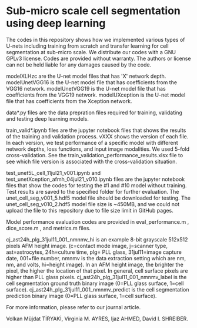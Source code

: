 # Sub-micro scale cell segmentation using deep learning

The codes in this repository shows how we implemented various types of U-nets including training from scratch and transfer learning for cell segmentation at sub-micro scale. We distribute our codes with a GNU GPLv3 license. Codes are provided without warranty. The authors or license can not be held liable for any damages caused by the code.

modelXLHzc are the U-net model files that has 'X' network depth. modelUnetVGG16 is the U-net model file that has coefficients from the VGG16 network. modelUnetVGG19 is the U-net model file that has coefficients from the VGG19 network. modelUXception is the U-net model file that has coefficients from the Xception network.

data*.py files are the data prepration files required for training, validating and testing deep learning models.

train_valid*.ipynb files are the jupyter notebook files that shows the results of the training and validation process. vXXX shows the version of each file. In each version, we test performance of a specific model with different network depths, loss functions, and input image modalities. We used 5-fold cross-validation. See the train_validation_performance_results.xlsx file to see which file version is associated with the cross-validation situation.

test_unet5L_cell_11jul21_v001.ipynb and test_unetXception_afmh_04jul21_v010.ipynb files are the jupyter notebook files that show the codes for testing the #1 and #10 model without training. Test results are saved to the specified folder for further evaluation. The unet_cell_seg_v001_5.hdf5 model file should be downloaded for testing. The unet_cell_seg_v010_2.hdf5 model file size is ~450MB, and we could not upload the file to this repository due to file size limit in GitHub pages.
 
Model performance evaluation codes are provided in eval_performance.m , dice_score.m , and metrics.m files.

cj_ast24h_plg_31jul11_001_nmnmv_hi is an example 8-bit grayscale 512x512 pixels AFM height image. (c=contact mode image, j=scanner type, ast=astrocytes, 24h=culture time, plg= PLL glass, 31jul11=image capture date, 001=file number, nmnmv is the data extraction setting which are nm, nm, and volts, hi=height image). In an AFM height image, the brighter the pixel, the higher the location of that pixel. In general, cell surface pixels are higher than PLL glass pixels. cj_ast24h_plg_31jul11_001_nmnmv_label is the cell segmentation ground truth binary image (0=PLL glass surface, 1=cell surface). cj_ast24h_plg_31jul11_001_nmnmv_predict is the cell segmentation prediction binary image (0=PLL glass surface, 1=cell surface).

For more information, please refer to our journal article.

Volkan Müjdat TİRYAKİ, Virginia M. AYRES, Ijaz AHMED, David I. SHREIBER.
